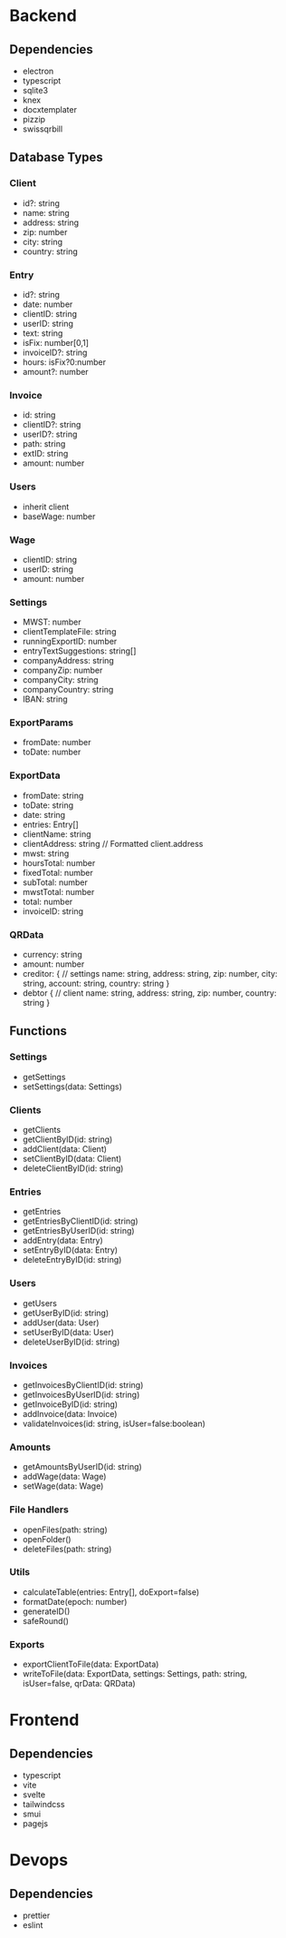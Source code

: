 # Backend
## Dependencies
- electron
- typescript
- sqlite3
- knex
- docxtemplater
- pizzip
- swissqrbill
## Database Types
### Client
- id?: string
- name: string
- address: string
- zip: number
- city: string
- country: string

### Entry
- id?: string
- date: number
- clientID: string
- userID: string
- text: string
- isFix: number[0,1]
- invoiceID?: string
- hours: isFix?0:number
- amount?: number

### Invoice
- id: string
- clientID?: string
- userID?: string
- path: string
- extID: string
- amount: number

### Users
- inherit client
- baseWage: number

### Wage
- clientID: string
- userID: string
- amount: number

### Settings
- MWST: number
- clientTemplateFile: string
- runningExportID: number
- entryTextSuggestions: string[]
- companyAddress: string
- companyZip: number
- companyCity: string
- companyCountry: string
- IBAN: string

### ExportParams
- fromDate: number
- toDate: number

### ExportData
- fromDate: string
- toDate: string
- date: string
- entries: Entry[]
- clientName: string
- clientAddress: string // Formatted client.address
- mwst: string
- hoursTotal: number
- fixedTotal: number
- subTotal: number
- mwstTotal: number
- total: number
- invoiceID: string

### QRData
- currency: string
- amount: number
- creditor: { // settings 
	name: string,
	address: string,
	zip: number,
	city: string,
	account: string,
	country: string
}
- debtor { // client
	name: string,
	address: string,
	zip: number,
	country: string
}


## Functions
### Settings
- getSettings
- setSettings(data: Settings)

### Clients
- getClients
- getClientByID(id: string)
- addClient(data: Client)
- setClientByID(data: Client)
- deleteClientByID(id: string)


### Entries
- getEntries
- getEntriesByClientID(id: string)
- getEntriesByUserID(id: string)
- addEntry(data: Entry)
- setEntryByID(data: Entry)
- deleteEntryByID(id: string)

### Users
- getUsers
- getUserByID(id: string)
- addUser(data: User)
- setUserByID(data: User)
- deleteUserByID(id: string)

### Invoices
- getInvoicesByClientID(id: string)
- getInvoicesByUserID(id: string)
- getInvoiceByID(id: string)
- addInvoice(data: Invoice)
- validateInvoices(id: string, isUser=false:boolean)

### Amounts
- getAmountsByUserID(id: string)
- addWage(data: Wage)
- setWage(data: Wage)

### File Handlers
- openFiles(path: string)
- openFolder()
- deleteFiles(path: string)

### Utils
- calculateTable(entries: Entry[], doExport=false)
- formatDate(epoch: number)
- generateID()
- safeRound()

### Exports
- exportClientToFile(data: ExportData)
- writeToFile(data: ExportData, settings: Settings, path: string, isUser=false, qrData: QRData)

# Frontend
## Dependencies
- typescript
- vite
- svelte
- tailwindcss
- smui
- pagejs


# Devops
## Dependencies
- prettier
- eslint
